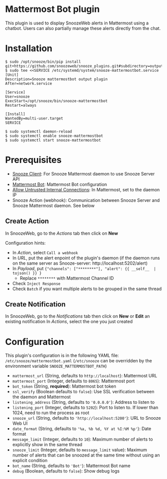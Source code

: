 # Mattermost Bot plugin

This plugin is used to display SnoozeWeb alerts in Mattermost using a chatbot. Users can also partially manage these alerts directly from the chat.

# Installation

```console
$ sudo /opt/snooze/bin/pip install git+https://github.com/snoozeweb/snooze_plugins.git#subdirectory=output/mattermost
$ sudo tee <<SERVICE /etc/systemd/system/snooze-mattermostbot.service
[Unit]
Description=Snooze mattermostbot output plugin
After=network.service

[Service]
User=snooze
ExecStart=/opt/snooze/bin/snooze-mattermostbot
Restart=always

[Install]
WantedBy=multi-user.target
SERVICE

$ sudo systemctl daemon-reload
$ sudo systemctl enable snooze-mattermostbot
$ sudo systemctl start snooze-mattermostbot
```

# Prerequisites

* [Snooze Client](https://github.com/snoozeweb/snooze_client): For Snooze Mattermost daemon to use Snooze Server API
* [Mattermost Bot](https://developers.mattermost.com/integrate/admin-guide/admin-bot-accounts/): Mattermost Bot configuration
* [Allow Untrusted Internal Connections](https://docs.mattermost.com/configure/configuration-settings.html#allow-untrusted-internal-connections-to): In Mattermost, set to the daemon IP
* Snooze Action (webhook): Communication between Snooze Server and Snooze Mattermost daemon. See below

## Create Action

In SnoozeWeb, go to the _Actions_ tab then click on **New**

Configuration hints:
* In _Action_, select `Call a webhook`
* In _URL_, put the alert enpoint of the plugin's daemon (if the daemon runs on the same server as Snooze-server: http://localhost:5202/alert)
* In _Payload_, put `{"channels": ["********"], "alert": {{ __self__  | tojson() }} }`
  * Replace `********` with Mattermost Channel ID
* Check `Inject Response`
* Check `Batch` if you want multiple alerts to be grouped in the same thread

## Create Notification

In SnoozeWeb, go to the _Notifications_ tab then click on **New** or **Edit** an existing notification
In _Actions_, select the one you just created

# Configuration

This plugin's configuration is in the following YAML file: `/etc/snooze/mattermostbot.yaml` (`/etc/snooze` can be overridden by the environment variable `SNOOZE_MATTERMOSTBOT_PATH`)

* `mattermost_url` (String, defaults to `http://localhost`): Mattermost URL
* `mattermost_port` (Integer, defaults to `8065`): Mattermost port
* `bot_token` (String, **required**): Mattermost bot token
* `ssl_verify` (Boolean defaults to `false`): Use SSL verification between the daemon and Mattermost
* `listening_address` (String, defaults to `'0.0.0.0'`): Address to listen to
* `listening_port` (Integer, defaults to `5202`): Port to listen to. If lower than 1024, need to run the process as root
* `snooze_url` (String, defaults to `'http://localhost:5200'`): URL to Snooze Web UI
* `date_format` (String, defaults to `'%a, %b %d, %Y at %I:%M %p'`): Date format
* `message_limit` (Integer, defaults to `10`): Maximum number of alerts to explicitly show in the same thread
* `snooze_limit` (Integer, defaults to `message_limit` value): Maximum number of alerts that can be snoozed at the same time without using an explicit condition
* `bot_name` (String, defaults to `'Bot'`): Mattermost Bot name
* `debug` (Boolean, defaults to `false`): Show debug logs
